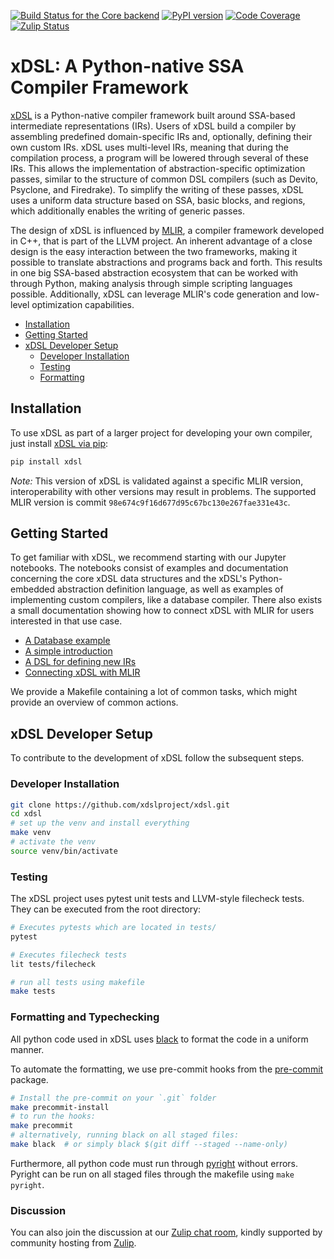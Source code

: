 [![Build Status for the Core backend](https://github.com/xdslproject/xdsl/actions/workflows/ci-core.yml/badge.svg)](https://github.com/xdslproject/xdsl/actions/workflows/ci-core.yml?query=workflow%3A%22CI+-+Python+application%22++)
[![PyPI version](https://badge.fury.io/py/xdsl.svg)](https://badge.fury.io/py/xdsl)
[![Code Coverage](https://codecov.io/gh/xdslproject/xdsl/main/graph/badge.svg)](https://codecov.io/gh/xdslproject/xdsl)
[![Zulip Status](https://img.shields.io/badge/chat-on%20zulip-%2336C5F0)](https://xdsl.zulipchat.com)

# xDSL: A Python-native SSA Compiler Framework

[xDSL](http://www.xdsl.dev) is a Python-native compiler framework built around
SSA-based intermediate representations (IRs). Users of xDSL build a compiler by
assembling predefined domain-specific IRs and, optionally, defining their own custom IRs. xDSL uses multi-level IRs, meaning
that during the compilation process, a program will be lowered through several
of these IRs. This allows the implementation of abstraction-specific
optimization passes, similar to the structure of common DSL compilers (such as
Devito, Psyclone, and Firedrake). To simplify the writing of these passes, xDSL
uses a uniform data structure based on SSA, basic blocks, and regions, which
additionally enables the writing of generic passes.

The design of xDSL is influenced by [MLIR](https://mlir.llvm.org/), a compiler
framework developed in C++, that is part of the LLVM project. An inherent
advantage of a close design is the easy interaction between the two frameworks,
making it possible to translate abstractions and programs back and forth. This
results in one big SSA-based abstraction ecosystem that can be worked with
through Python, making analysis through simple scripting languages possible.
Additionally, xDSL can leverage MLIR's code generation and low-level
optimization capabilities.

- [Installation](#installation)
- [Getting Started](#getting-started)
- [xDSL Developer Setup](#xdsl-developer-setup)
  - [Developer Installation](#developer-installation)
  - [Testing](#testing)
  - [Formatting](#formatting)

## Installation

To use xDSL as part of a larger project for developing your own compiler,
just install [xDSL via pip](https://pypi.org/project/xdsl/):

```bash
pip install xdsl
```

*Note:* This version of xDSL is validated against a specific MLIR version,
interoperability with other versions may result in problems. The supported
MLIR version is commit `98e674c9f16d677d95c67bc130e267fae331e43c`.

## Getting Started

To get familiar with xDSL, we recommend starting with our Jupyter notebooks. The
notebooks consist of examples and documentation concerning the core xDSL data
structures and the xDSL's Python-embedded abstraction definition language, as
well as examples of implementing custom compilers, like a database compiler.
There also exists a small documentation showing how to connect xDSL with MLIR
for users interested in that use case.

- [A Database example](https://xdsl.dev/xdsl/retro/notebooks/?path=database_example.ipynb)
- [A simple introduction](https://xdsl.dev/xdsl/retro/notebooks/?path=tutorial.ipynb)
- [A DSL for defining new IRs](https://xdsl.dev/xdsl/retro/notebooks/?path=irdl.ipynb)
- [Connecting xDSL with MLIR](docs/mlir_interoperation.md)

We provide a Makefile containing a lot of common tasks, which might provide
an overview of common actions.

## xDSL Developer Setup

To contribute to the development of xDSL follow the subsequent steps.

### Developer Installation

```bash
git clone https://github.com/xdslproject/xdsl.git
cd xdsl
# set up the venv and install everything
make venv
# activate the venv
source venv/bin/activate
```

### Testing

The xDSL project uses pytest unit tests and LLVM-style filecheck tests. They can
be executed from the root directory:

```bash
# Executes pytests which are located in tests/
pytest

# Executes filecheck tests
lit tests/filecheck

# run all tests using makefile
make tests
```

### Formatting and Typechecking

All python code used in xDSL uses [black](https://github.com/psf/black) to
format the code in a uniform manner.

To automate the formatting, we use pre-commit hooks from the
[pre-commit](https://pypi.org/project/pre-commit/) package.

```bash
# Install the pre-commit on your `.git` folder
make precommit-install
# to run the hooks:
make precommit
# alternatively, running black on all staged files:
make black  # or simply black $(git diff --staged --name-only)
```

Furthermore, all python code must run through [pyright](https://github.com/microsoft/pyright)
without errors. Pyright can be run on all staged files through the
makefile using `make pyright`.

### Discussion

You can also join the discussion at our [Zulip chat room](https://xdsl.zulipchat.com), kindly supported by community hosting from [Zulip](https://zulip.com/).
